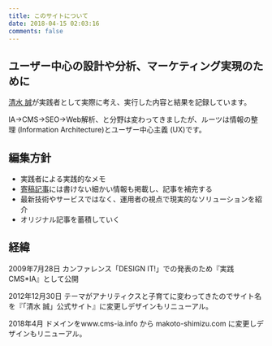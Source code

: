 ```yaml
---
title: このサイトについて
date: 2018-04-15 02:03:16
comments: false
---
```

## ユーザー中心の設計や分析、マーケティング実現のために

[清水 誠](profile.html)が実践者として実際に考え、実行した内容と結果を記録しています。

IA→CMS→SEO→Web解析、と分野は変わってきましたが、ルーツは情報の整理 (Information Architecture)とユーザー中心主義 (UX)です。

## 編集方針
- 実践者による実践的なメモ
- [寄稿記事](/articles/)には書けない細かい情報も掲載し、記事を補完する
- 最新技術やサービスではなく、運用者の視点で現実的なソリューションを紹介
- オリジナル記事を蓄積していく

## 経緯
2009年7月28日
カンファレンス「DESIGN IT!」での発表のため『実践CMS*IA』として公開

2012年12月30日
テーマがアナリティクスと子育てに変わってきたのでサイト名を『「清水 誠」公式サイト』に変更しデザインもリニューアル。

2018年4月
ドメインをwww.cms-ia.info から makoto-shimizu.com に変更しデザインもリニューアル。
